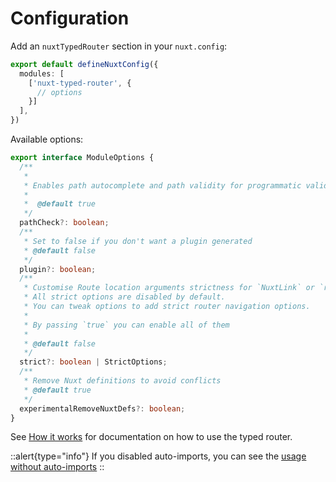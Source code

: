 # Configuration

Add an `nuxtTypedRouter` section in your `nuxt.config`:

```ts [nuxt.config.ts]
export default defineNuxtConfig({
  modules: [
    ['nuxt-typed-router', {
      // options
    }]
  ],
})
```

Available options:

```ts
export interface ModuleOptions {
  /**
   *
   * Enables path autocomplete and path validity for programmatic validation
   *
   *  @default true
   */
  pathCheck?: boolean;
  /**
   * Set to false if you don't want a plugin generated
   * @default false
   */
  plugin?: boolean;
  /**
   * Customise Route location arguments strictness for `NuxtLink` or `router`
   * All strict options are disabled by default.
   * You can tweak options to add strict router navigation options.
   *
   * By passing `true` you can enable all of them
   *
   * @default false
   */
  strict?: boolean | StrictOptions;
  /**
   * Remove Nuxt definitions to avoid conflicts
   * @default true
   */
  experimentalRemoveNuxtDefs?: boolean;
}

```


See [How it works](../2.usage/0.how-to-use.md) for documentation on how to use the typed router.

::alert{type="info"}
If you disabled auto-imports, you can see the [usage without auto-imports](../4.api/3.importAliases.md)
::
